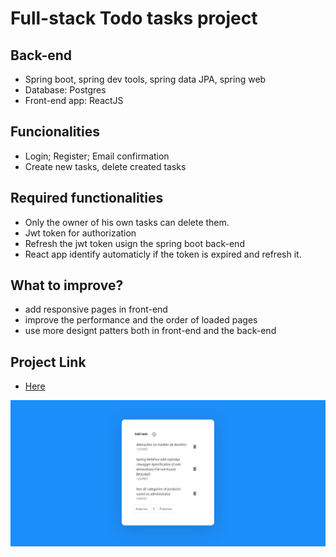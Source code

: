 # Full-stack Todo tasks project

## Back-end

* Spring boot, spring dev tools, spring data JPA, spring web
* Database: Postgres
* Front-end app: ReactJS


## Funcionalities

* Login; Register; Email confirmation
* Create new tasks, delete created tasks

## Required functionalities

* Only the owner of his own tasks can delete them.
* Jwt token for authorization
* Refresh the jwt token usign the spring boot back-end
* React app identify automaticly if the token is expired and refresh it.


## What to improve?

* add responsive pages in front-end
* improve the performance and the order of loaded pages
* use more designt patters both in front-end and the back-end


## Project Link

* [Here](https://pelosi-todo-task-app.netlify.app/)

![Image](https://raw.githubusercontent.com/GabrielPelosi/Projeto-ToDo-List/main/todo-tasks_react.jpg)